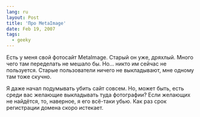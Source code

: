 ```yaml
---
lang: ru
layout: Post
title: 'Про MetaImage'
date: Feb 19, 2007
tags:
  - geeky
---
```


Есть у меня свой фотосайт MetaImage. Старый он уже, дряхлый. Много чего там переделать не мешало бы. Но… никто им сейчас не пользуется. Старые пользователи ничего не выкладывают, мне одному там тоже скучно.

Я даже начал подумывать убить сайт совсем. Но, может быть, есть среди вас желающие выкладывать туда фотографии? Если желающих не найдётся, то, наверное, я его всё-таки убью. Как раз срок регистрации домена скоро истекает.

